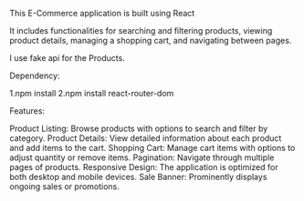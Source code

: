 This E-Commerce application is built using React

It includes functionalities for searching and filtering products, viewing product details, managing a shopping cart, and navigating between pages.

I use fake api for the Products.

Dependency:


1.npm install
2.npm install react-router-dom


Features:

Product Listing: Browse products with options to search and filter by category.
Product Details: View detailed information about each product and add items to the cart.
Shopping Cart: Manage cart items with options to adjust quantity or remove items.
Pagination: Navigate through multiple pages of products.
Responsive Design: The application is optimized for both desktop and mobile devices.
Sale Banner: Prominently displays ongoing sales or promotions.